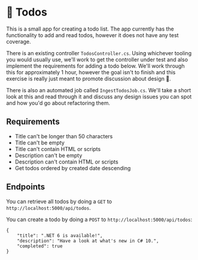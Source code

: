 # 📝 Todos 

This is a small app for creating a todo list. The app currently has the functionality to add and read todos, however it does not have any test coverage.

There is an existing controller `TodosController.cs`. Using whichever tooling you would usually use, we'll work to get the controller under test and also implement the requirements for adding a todo below. We'll work through this for approximately 1 hour, however the goal isn't to finish and this exercise is really just meant to promote discussion about design 🙂.

There is also an automated job called `IngestTodosJob.cs`. We'll take a short look at this and read through it and discuss any design issues you can spot and how you'd go about refactoring them.

## Requirements

- Title can't be longer than 50 characters
- Title can't be empty
- Title can't contain HTML or scripts
- Description can't be empty
- Description can't contain HTML or scripts
- Get todos ordered by created date descending

## Endpoints

You can retrieve all todos by doing a `GET` to `http://localhost:5000/api/todos`.

You can create a todo by doing a `POST` to `http://localhost:5000/api/todos`:

```
{
    "title": ".NET 6 is available!",
    "description": "Have a look at what's new in C# 10.",
    "completed": true
}
```